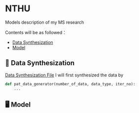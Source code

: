 # NTHU
Models description of my MS research

Contents will be as followed：
- [Data Synthesization](#data_synthesization)
- [Model](#model)

<h2 id="data_synthesization">💾 Data Synthesization</h2>

[Data Synthesization File](/data_synthesis_storage.ipynb)
I will first synthesized the data by 
```python
def pat_data_generator(number_of_data, data_type, iter_no):
    ...
```
<h2 id="model">🖥 Model</h2>
